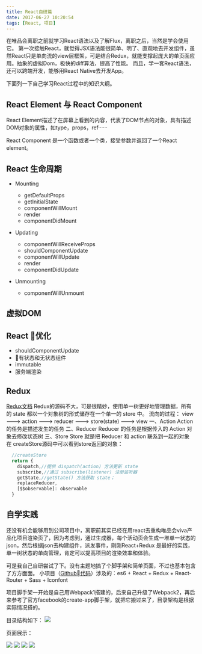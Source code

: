 ```yaml
---
title: React自研篇
date: 2017-06-27 10:20:54
tags: [React, 项目]
---
```


在唯品会离职之前就学习React语法以及了解Flux，离职之后，当然是学会使用它。
第一次接触React，就觉得JSX语法能很简单、明了、直观地去开发组件，虽然React只是单向流的view层框架，可是结合Redux，就能支撑起庞大的单页面应用。抽象的虚拟Dom，极快的diff算法，提高了性能。
而且，学一套React语法，还可以跨端开发，能够用React Native去开发App。

下面列一下自己学习React过程中的知识大纲。
<!--more-->

## React Element 与 React Component
React Element描述了在屏幕上看到的内容，代表了DOM节点的对象，具有描述DOM对象的属性，如type，props，ref······

React Component 是一个函数或者一个类，接受参数并返回了一个React element。

## React 生命周期

+ Mounting
    - getDefaultProps
    - getInitialState
    - componentWillMount
    - render
    - componentDidMount

+ Updating
    - componentWillReceiveProps
    - shouldComponentUpdate
    - componentWillUpdate
    - render
    - componentDidUpdate

+ Unmounting
    - componentWillUnmount

## 虚拟DOM

## React 优化
+ shouldComponentUpdate
+ 有状态和无状态组件
+ immutable
+ 服务端渲染

## Redux
[Redux文档](http://www.redux.org.cn/docs/react-redux/quick-start.html)
Redux的源码不大，可是很精妙，使用单一树更好地管理数据，所有的 state 都以一个对象树的形式储存在一个单一的 store 中。
流向的过程：
view ---> action ---> reducer ---> store(state) ---> view
一、Action
Action 的任务是描述发生的任务
二、Reducer
Reducer 的任务是根据传入的 Action 对象去修改状态树
三、Store
Store 就是把 Reducer 和 action 联系到一起的对象
在 createStore源码中可以看到store返回的对象：
```javascript
  //createStore
  return {
    dispatch,//提供 dispatch(action) 方法更新 state
    subscribe,//通过 subscribe(listener) 注册监听器
    getState,//getState() 方法获取 state；
    replaceReducer,
    [$$observable]: observable
  }
```

## 自学实践
还没有机会能够用到公司项目中，离职前其实已经在用react去重构唯品会viva产品化项目渲染页了，因为考虑到，通过生成器，每个活动页会生成一堆单一状态的json，然后根据json去构建组件，派发事件，刚刚React+Redux 是最好的实践，单一树状态的单向管理，肯定可以提高项目的渲染效率和体验。

可是我自己自研尝试了下。没有主题地搞了个脚手架和简单页面，不过也基本包含了方方面面。
小项目（[Github代码](https://github.com/guanlinwu/reduxplatform/tree/v3.0)）涉及的：es6 + React + Redux + React-Router + Sass + Iconfont

项目脚手架一开始是自己用Webpack1搭建的，后来自己升级了Webpack2，再后来参考了官方facebook的create-app脚手架，就把它搬过来了，目录架构是根据实际情况搭的。

目录结构如下：
![](/images/react_1.png)

页面展示：

![](/images/react_4.png)
![](/images/react_3.png)
![](/images/react_5.png)
![](/images/react_2.png)